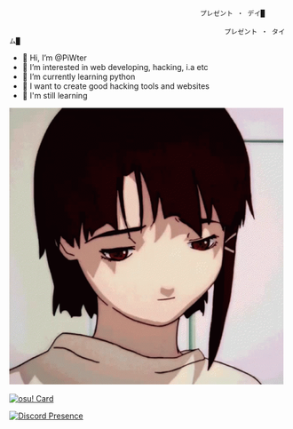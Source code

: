                                                     プレゼント ‧ デイ█

                                                    ㅤㅤㅤㅤプレゼント ‧ タイム█


- 👋 Hi, I’m @PiWter
- 👀 I’m interested in web developing, hacking, i.a etc
- 🌱 I’m currently learning python
- 💞️ I want to create good hacking tools and websites
- 📒 I'm still learning

![](iwakura-lain.gif)

[![osu! Card](https://osu-sig.vercel.app/card?user=PiWter&mode=std&lang=en&blur=6&round_avatar=true&animation=true)](https://osu.ppy.sh/users/20214853)

[![Discord Presence](https://lanyard.cnrad.dev/api/447351141202657290)](https://discord.com/users/447351141202657290)
